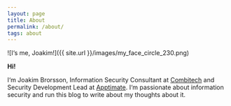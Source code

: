 ```yaml
---
layout: page
title: About 
permalink: /about/
tags: about
---
```



![I‘s me, Joakim!]({{ site.url }}/images/my_face_circle_230.png)

**Hi!**

I‘m Joakim Brorsson, Information Security Consultant at [Combitech](http://www.combitech.com/) and Security Development Lead at [Apptimate](https://apptimate.io/). I‘m passionate about information security and run this blog to write about my thoughts about it.

